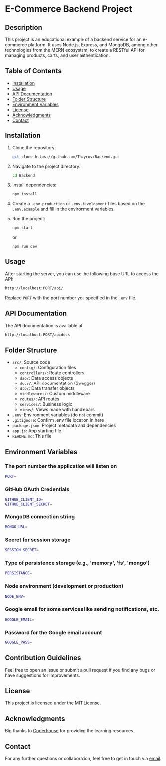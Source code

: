 # E-Commerce Backend Project

## Description

This project is an educational example of a backend service for an e-commerce platform. It uses Node.js, Express, and MongoDB, among other technologies from the MERN ecosystem, to create a RESTful API for managing products, carts, and user authentication.

## Table of Contents

- [Installation](#installation)
- [Usage](#usage)
- [API Documentation](#api-documentation)
- [Folder Structure](#folder-structure)
- [Environment Variables](#environment-variables)
- [License](#license)
- [Acknowledgments](#acknowledgments)
- [Contact](#contact)

## Installation

1. Clone the repository:
    ```bash
    git clone https://github.com/Thayrov/Backend.git
    ```
2. Navigate to the project directory:
    ```bash
    cd Backend
    ```
3. Install dependencies:
    ```bash
    npm install
    ```
4. Create a `.env.production` or `.env.development` files based on the `.env.example`  and fill in the environment variables.
5. Run the project:
    ```bash
    npm start
    ```
    or
    
     ```bash
    npm run dev
    ```

## Usage

After starting the server, you can use the following base URL to access the API:

```bash
http://localhost:PORT/api/
```

Replace `PORT` with the port number you specified in the `.env` file.

## API Documentation

The API documentation is available at:

```bash
http://localhost:PORT/apidocs
```

## Folder Structure

- `src/`: Source code
  - `config/`: Configuration files
  - `controllers/`: Route controllers
  - `dao/`: Data access objects
  - `docs/`: API documentation (Swagger)
  - `dto/`: Data transfer objects
  - `middlewares/`: Custom middleware
  - `routes/`: API routes
  - `services/`: Business logic
  - `views/`: Views made with handlebars
- `.env`: Environment variables (do not commit)
- `.gitignore`: Confirm .env file location in here
- `package.json`: Project metadata and dependencies
- `app.js`: App starting file
- `README.md`: This file

## Environment Variables

### The port number the application will listen on
```bash
PORT=
```
### GitHub OAuth Credentials
```bash
GITHUB_CLIENT_ID=
GITHUB_CLIENT_SECRET=
```
### MongoDB connection string
```bash
MONGO_URL=
```
### Secret for session storage
```bash
SESSION_SECRET=
```
### Type of persistence storage (e.g., 'memory', 'fs', 'mongo')
```bash
PERSISTANCE=
```
### Node environment (development or production)
```bash
NODE_ENV=
```
### Google email for some services like sending notifications, etc.
```bash
GOOGLE_EMAIL=
```
### Password for the Google email account
```bash
GOOGLE_PASS=
```

## Contribution Guidelines
Feel free to open an issue or submit a pull request if you find any bugs or have suggestions for improvements.

## License
This project is licensed under the MIT License.

## Acknowledgments
Big thanks to <a href="https://www.coderhouse.com" target="_blank">Coderhouse</a> for providing the learning resources.

## Contact
For any further questions or collaboration, feel free to get in touch via [email](mailto:contact@thayrov.com).